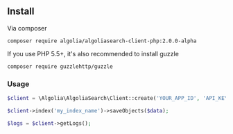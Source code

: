 ## Install

Via composer

```
composer require algolia/algoliasearch-client-php:2.0.0-alpha
```

If you use PHP 5.5+, it's also recommended to install guzzle

```
composer require guzzlehttp/guzzle
```

### Usage

```php
$client = \Algolia\AlgoliaSearch\Client::create('YOUR_APP_ID', 'API_KEY');

$client->index('my_index_name')->saveObjects($data);

$logs = $client->getLogs();
```

